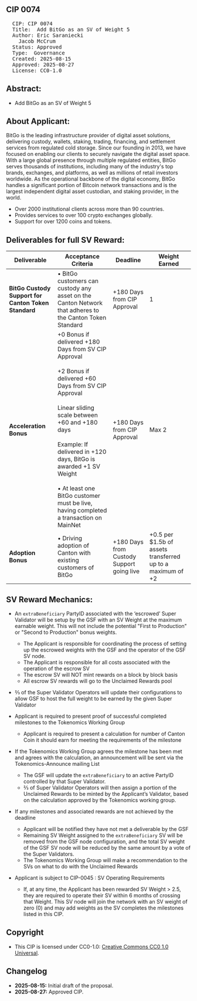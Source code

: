 ## CIP 0074

<pre>
  CIP: CIP 0074
  Title:  Add BitGo as an SV of Weight 5
  Author: Eric Saraniecki
    Jacob McCrum
  Status: Approved  
  Type:  Governance
  Created: 2025-08-15
  Approved: 2025-08-27
  License: CC0-1.0
</pre>

## Abstract:

* Add BitGo as an SV of Weight 5

## About Applicant:

BitGo is the leading infrastructure provider of digital asset solutions, delivering custody, wallets, staking, trading, financing, and settlement services from regulated cold storage. Since our founding in 2013, we have focused on enabling our clients to securely navigate the digital asset space. With a large global presence through multiple regulated entities, BitGo serves thousands of institutions, including many of the industry's top brands, exchanges, and platforms, as well as millions of retail investors worldwide. As the operational backbone of the digital economy, BitGo handles a significant portion of Bitcoin network transactions and is the largest independent digital asset custodian, and staking provider, in the world.

* Over 2000 institutional clients across more than 90 countries.
* Provides services to over 100 crypto exchanges globally.
* Support for over 1200 coins and tokens.


## Deliverables for full SV Reward:

| Deliverable | Acceptance Criteria | Deadline | Weight Earned |
|-------------|---------------------|----------|---------------|
| **BitGo Custody Support for Canton Token Standard** | • BitGo customers can custody any asset on the Canton Network that adheres to the Canton Token Standard | +180 Days from CIP Approval | 1 |
| **Acceleration Bonus** | +0 Bonus if delivered +180 Days from SV CIP Approval <br><br> +2 Bonus if delivered +60 Days from SV CIP Approval <br><br> Linear sliding scale between +60 and +180 days <br><br> Example: If delivered in +120 days, BitGo is awarded +1 SV Weight <br><br> • At least one BitGo customer must be live, having completed a transaction on MainNet | +180 Days from CIP Approval | Max 2 |
| **Adoption Bonus** | • Driving adoption of Canton with existing customers of BitGo | +180 Days from Custody Support going live | +0.5 per $1.5b of assets transferred up to a maximum of +2 |


## SV Reward Mechanics: 
* An `extraBeneficiary` PartyID associated with the ‘escrowed’ Super Validator will be setup by the GSF with an SV Weight at the maximum earnable weight. This will not include the potential "First to Production" or "Second to Production" bonus weights. 
    * The Applicant is responsible for coordinating the process of setting up the escrowed weights with the GSF and the operator of the GSF SV node.
    * The Applicant is responsible for all costs associated with the operation of the escrow SV
    * The escrow SV will NOT mint rewards on a block by block basis
    * All escrow SV rewards will go to the Unclaimed Rewards pool
* ⅔ of the Super Validator Operators will update their configurations to allow GSF to host the full weight to be earned by the given Super Validator
* Applicant is required to present proof of successful completed milestones to the Tokenomics Working Group
    * Applicant is required to present a calculation for number of Canton Coin it should earn for meeting the requirements of the milestone
* If the Tokenomics Working Group agrees the milestone has been met and agrees with the calculation, an announcement will be sent via the Tokenomics-Announce mailing List
    * The GSF will update the `extraBeneficiary` to an active PartyID controlled by that Super Validator. 
    * ⅔ of Super Validator Operators will then assign a portion of the Unclaimed Rewards to be minted by the Applicant’s Validator, based on the calculation approved by the Tokenomics working group.
   
* If any milestones and associated rewards are not achieved by the deadline
    * Applicant will be notified they have not met a deliverable by the GSF 
    * Remaining SV Weight assigned to the `extraBeneficiary` SV will be removed from the GSF node configuration, and the total SV weight of the GSF SV node will be reduced by the same amount by a vote of the Super Validators.
    * The Tokenomics Working Group will make a recommendation to the SVs on what to do with the Unclaimed Rewards 
* Applicant is subject to CIP-0045 : SV Operating Requirements
    * If, at any time, the Applicant has been rewarded SV Weight > 2.5, they are required to operate their SV within 6 months of crossing that Weight. This SV node will join the network with an SV weight of zero (0) and may add weights as the SV completes the milestones listed in this CIP.


## Copyright

* This CIP is licensed under CC0-1.0: [Creative Commons CC0 1.0 Universal](https://creativecommons.org/publicdomain/zero/1.0/).

## Changelog

* **2025-08-15:** Initial draft of the proposal.
* **2025-08-27:** Approved CIP.





